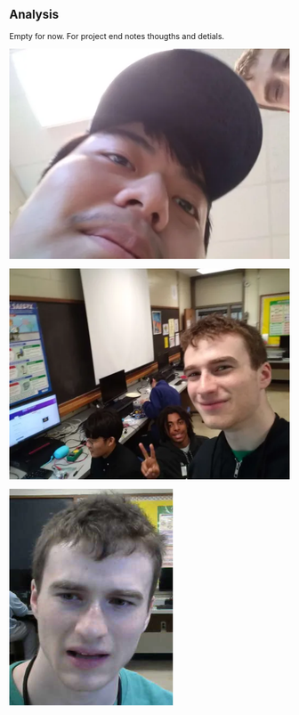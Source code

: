 ## Analysis 

Empty for now. For project end notes thougths and detials.

![Open CV](https://github.com/Bluest-Lotus/FourGuys-MecanumBase/blob/main/Images/kevin.png?raw=true)

![Open CV](https://github.com/Bluest-Lotus/FourGuys-MecanumBase/blob/main/Images/selfi.png?raw=true)

![Open CV](https://github.com/Bluest-Lotus/FourGuys-MecanumBase/blob/main/Images/noah.png?raw=true)

